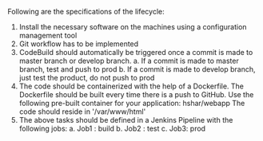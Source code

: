 Following are the specifications of the lifecycle:
1. Install the necessary software on the machines using a configuration
management tool
2. Git workflow has to be implemented
3. CodeBuild should automatically be triggered once a commit is made to
master branch or develop branch.
a. If a commit is made to master branch, test and push to prod
b. If a commit is made to develop branch, just test the product, do not
push to prod
4. The code should be containerized with the help of a Dockerfile. The
Dockerfile should be built every time there is a push to GitHub. Use the
following pre-built container for your application: hshar/webapp
The code should reside in '/var/www/html'
5. The above tasks should be defined in a Jenkins Pipeline with the following
jobs:
a. Job1 : build
b. Job2 : test
c. Job3: prod
